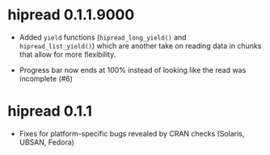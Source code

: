 # hipread 0.1.1.9000
* Added `yield` functions (`hipread_long_yield()` and `hipread_list_yield()`) which
  are another take on reading data in chunks that allow for more flexibility.

* Progress bar now ends at 100% instead of looking like the read was incomplete (#6)
# hipread 0.1.1

* Fixes for platform-specific bugs revealed by CRAN checks (Solaris, UBSAN, Fedora)
